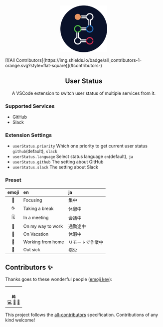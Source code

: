 <p align="center"><img src="./icon.png" width="150"></p>
<!-- ALL-CONTRIBUTORS-BADGE:START - Do not remove or modify this section -->
[![All Contributors](https://img.shields.io/badge/all_contributors-1-orange.svg?style=flat-square)](#contributors-)
<!-- ALL-CONTRIBUTORS-BADGE:END -->
<h2 align="center">User Status</h2>
<p align="center">A VSCode extension to switch user status of multiple services from it.</p>

### Supported Services

- GitHub
- Slack

### Extension Settings

- `userStatus.priority` Which one priority to get current user status `github`(default), `slack`
- `userStatus.language` Select status language `en`(default), `ja`
- `userStatus.github` The setting about GitHub
- `userStatus.slack` The setting about Slack

### Preset

| emoji | en                | ja               |
| :---: | :---------------- | :--------------- |
|  🎯   | Focusing          | 集中             |
|   ☕   | Taking a break    | 休憩中           |
|  🗓   | In a meeting      | 会議中           |
|  🚌   | On my way to work | 通勤途中         |
|  🌴   | On Vacation       | 休暇中           |
|  🏡   | Working from home | リモートで作業中 |
|  🤒   | Out sick          | 病欠             |

## Contributors ✨

Thanks goes to these wonderful people ([emoji key](https://allcontributors.org/docs/en/emoji-key)):

<!-- ALL-CONTRIBUTORS-LIST:START - Do not remove or modify this section -->
<!-- prettier-ignore-start -->
<!-- markdownlint-disable -->
<table>
  <tr>
    <td align="center"><a href="https://nju33.com/"><img src="https://avatars2.githubusercontent.com/u/15901038?v=4" width="100px;" alt=""/><br /><sub><b>純</b></sub></a><br /><a href="https://github.com/nju33/vscode-user-status/commits?author=nju33" title="Code">💻</a> <a href="#question-nju33" title="Answering Questions">💬</a> <a href="https://github.com/nju33/vscode-user-status/pulls?q=is%3Apr+reviewed-by%3Anju33" title="Reviewed Pull Requests">👀</a></td>
  </tr>
</table>

<!-- markdownlint-enable -->
<!-- prettier-ignore-end -->
<!-- ALL-CONTRIBUTORS-LIST:END -->

This project follows the [all-contributors](https://github.com/all-contributors/all-contributors) specification. Contributions of any kind welcome!